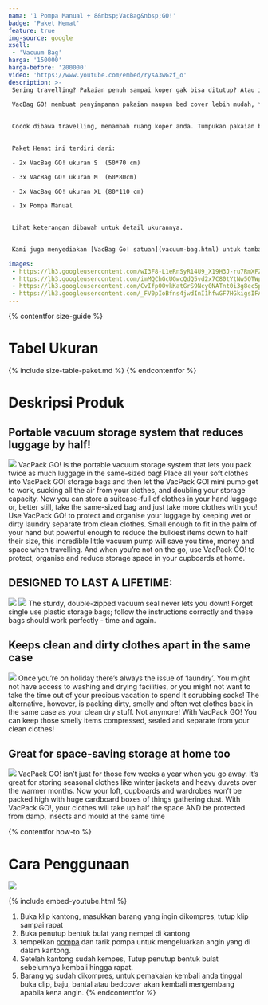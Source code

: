 ```yaml
---
nama: '1 Pompa Manual + 8&nbsp;VacBag&nbsp;GO!'
badge: 'Paket Hemat'
feature: true
img-source: google
xsell:
 - 'Vacuum Bag'
harga: '150000'
harga-before: '200000'
video: 'https://www.youtube.com/embed/rysA3wGzf_o'
description: >-
 Sering travelling? Pakaian penuh sampai koper gak bisa ditutup? Atau isi lemari terlalu penuh dengan bedcover, bantal?  
   
 VacBag GO! membuat penyimpanan pakaian maupun bed cover lebih mudah, **hemat tempat hingga 75%**. Penyimpanan barang jadi lebih banyak!  
 

 Cocok dibawa travelling, menambah ruang koper anda. Tumpukan pakaian bisa dikompres jadi kecil sehingga anda bisa mengisi koper anda dengan barang belanjaan.  
 

 Paket Hemat ini terdiri dari:

 - 2x VacBag GO! ukuran S  (50*70 cm)    

 - 3x VacBag GO! ukuran M  (60*80cm)    

 - 3x VacBag GO! ukuran XL (80*110 cm)    

 - 1x Pompa Manual    

 
 Lihat keterangan dibawah untuk detail ukurannya.    
 

 Kami juga menyediakan [VacBag Go! satuan](vacuum-bag.html) untuk tambahan.

images:
 - https://lh3.googleusercontent.com/wI3F8-L1eRnSyR14U9_X19H3J-ru7RmXFZ9K-AG-pas5FN6kPULyocErl8X-aVRgQVLWvn7MQnZiRTKMgoD-mdGgEcneNbqIPf-6Iph-LuTf5eEXRSRehPe-ZKo6RNyrt7SEQj7rlI3W3QymOr41ueYeKOsZvL_v1kSfSSBnyjdf1IldY0LTaz4IPYE48MhXkVVpMqKYfR21eV95mt89Uyp_Znew-09F2E7KHQzpHIt6eSfBOPcSsu_PUBAMt4DJ1MaiuMSYoxfqa4L8mhyll1O1VDLDIfmgWriV2yi9EP3IcUfpeLOuGZ0_Coji0H2si44UlkswqP6YPDKC2Dt2TR-ZnZ1Hr8BfeCwOlZOt6cKJkBEjyVfQuHyB6R3CSB3m8aXNIfj2MUnO7ij81xe9XmOAGpZwTlgxeZd7iCp5N4JL4oqWphFd7d40gGrrzH4yR5qvRGm6Ta19mtI5p_-eRm0MP-Yn5DuVOejyZGQPe7579PFDy--Y_TDquh87h_T5cpwNrTIFwI-FgZ5lfE6Oi9AUlrkKXG-2Ct-llaIhGpfcUXUQRtif_M8WIcchXOCRSdK_6A_faLNOSMetdtExgXQTK_VQ8HOLwv4lBRKw917jtHOLnw0wAevSb_sIpuijuPT9XLDAdIyP3ygAzglj0IL9CsFhW4FL
 - https://lh3.googleusercontent.com/imMQChGcUGwcQdQ5vd2x7C80tYtNw5OTWpeHgfKJ-NFE_3A8XjoswzPFzTZpPcUqmyI9Othy5G13U9UpSN-ol2aSIl3Rr95E7QZrWXIh5Oc4LqRKuxINKGDDDwiXaRhsxuOi_VR1mYb1NFsiDQYvqsSmMHZxNoGsI69cjf9WWRpofM-bRhc8yxxifQARDUXRzngL3F57oES5c98ctik4lYFjlkw6rFyJ9bTt_gWRfH8MfaOFlw4kIeTz1QrAbMDp6IFjFYYvhaUamKwG-COS2ces_yTXIH9AbKAJDG97e1B7e62p9T98-cw-fLtKl2tG5AIR0JReJWhV6oZ3Kz9pYR25x40Giu98dYdLFYQxeW0KXj9Z64s9fpMOCoqRzXrGqTuQU7-lDtuFDkTMNig8Jzj6a8-s7dqIlUdcydVMZEl3OgLMQP645BJzAxC9KHFUDVKVFVPPFbDRGlSFok1iiHQgzkJlnqqPZfe1GFb6a3Jhat6LmkhujT7iVGMAFEJFMUtqKindl5JbNQhhGnJaDST6YhcAwCyO-iwj_YAa8l6-jMhyzeDI83baLorxgj5sCjLw3KkkcrKwnA7a7nakDq6Nzgn13eLPdNDHcpWW5HcLpgAe9yoFW81yjY3RQdwTE65sUK2U4TAs-0jSI2r1vQoPrXWENAAl
 - https://lh3.googleusercontent.com/CvIfp0OvkKatGrS9Ncy0NATnt0i3g8ec5p_05NPJyxlbDNNPp-c-BWJPIui1HEYlmyu4swV7dkSgdZL_5govf1USPYLACZjRRcZ0o61SHdIXfjkX5bKrG7Xuhxcuf6GuUxjqd4-whpZOuzh2hypH9mfUv_0M_5wBMMGHAZqrPvWfl9uBvSVkGwSZWo5uUxoZM9OFoXUocyuBBz4hGr-_W8ZB1XhUIciY8DP7YLc4es5cFuND0EoOrQ06ybWzOiVwy1Iyw8gNzUla2zGXslrNBUHQwIcdZmWqtF4NrszQ9GyXlmJL2eJ5PpEZuVbqI1d4s5omnM20n1GZhF79ncOX3gp0_ORSTHYks9PUmzglkYIR3Q9K9Ypsmmzsv7LyJI5XUFS506XpuMmo_HkoyDAQy_ugseNud6_ehCFhP7OnFBrp6vlySLJyVhBfbLcYUJY2VENg646GNBRUb4HM1YFDjNB-QtC4QTnAV2jYMTq0Cv17MSBB3b4GxHsM2z-HYngz-qkrDbanUX-S8nnU5Hlht5weWlT2NE0l9TdV9tQTDxuPu3vXHNdfUhRYw7dHGGM8eGStOvw0EHHEoRhWAVrML5cDHshJTsqeD2G5qWtX5Otj8IMcrsf2mkua7IBVIVlnZl_nn7OZX_98KnTeenosrMtRKhR4WPI8
 - https://lh3.googleusercontent.com/_FV0pIoBfns4jwdInI1hfwGF7HGkigsIFAdWGQ4dQ5NIAlXkVae3k8W8oEerR3LAIwfV01iVnKjck7ykE2eS7Jzyskul4x0hrsW27ZAa-OG2NIyUPcXkroAbwKJidmhYsKVB-xqwQpUPTSs1xAhS01BrHcwICNtiLwmQ6rA4ZUDxpLszLtrREZCrNOtwuUEEgIk0gYg9pDq3OpqJTgOdl2BGt4G4_QzjSEhooZyo8J8ccjkOHl3ZnmthRcK4szX8pW-LSLdUfnuqKMCyXt8s1ySo8sfYYDTlWL_8NjFOdlMktgX7041lV9h2tR5HBJw88QK5gHVXTDAAbInMkgpHnxA5L0VHcNB5QS9_Eds3EVXZiKf4fBDKN0H4gpUr6X69m1dYov0gdF4us38DSIVX3zXXeN3xWpjSDOPZFzEX4omqkpi7feuYTCI2eKMM9w9C5tJqHR34_C7F-hGuvzerWlbYR5w2I8arVBTcyotbLjJcx3eC2yG_nA9rofPIf0IhDnGtscmMYirM7dRjFZxJnbfpvMwM-G0Y05nX30f7FK_FEIJTZnk3CDQtP3FbMlO9BUrgCYNh-pu2IBKYB0HXKC_BGmgTRlzGRxZBysKGMsFGlzG1EMOrVNusluq8XwcOEKS35_mXIWLXQE1VbH-VIGD7f3_nsas8
---
```

{% contentfor size-guide %}
# Tabel Ukuran

{% include size-table-paket.md %}
{% endcontentfor %}

# Deskripsi Produk
## Portable vacuum storage system that reduces luggage by half!
![](https://lh3.googleusercontent.com/pRvf-jz-_Cympqye2f1Dsq_AcAGnDRKL2bu-iGeRDdz_VYIFvK6QO1FJsQTkpWBZRxQuRBROWnercZzTgRSWkRylTKylTCwSEeS9dqsbC_00SK9yhwPvvg_OPRhX64SOwxQKn3CxSjAs6xwUEFAxcNMD9dtqs-xvFzBY0sf3NF5s4PTdgWKkJIf-qzKVOTqk3zqwx3qMKkq6ZgkLzbxv-ahOmQoZ9V6rVYyaSEEiCFU2xSIUHwlbufSqrvojkGurgSMTfwuAQo5EHkcd-QTk_UnO44YfAmxaBmwpAxMXNBCH_NoPsVieoS6DJVeJ7eoZgq1Z0XmSDja4udmmeadfE8V9ypbGjnNIePISfIm-XMZt5hpWWW70102W_iNX_-KJ8GghX_tqgPPH08DH6hPEIbef9gYX33spkGCjettdUgFlLTyX3ThAcDpXZRT1ByF2eWhvkH0A9EOvCdA2p4JjRRbs2xiv__MX_5-3gD9lot17irtDgNo2dWCh2mcT7Lwfw9PMUBXdjzXaKFRx_5FQrdVrpA17UapnGNUauu2MLYnyWV70PhhYl_dk0JSh6h5zS8Mv3Av72NYYHJkSbkRi_GN-MH_bF2pzi_tZuAKM8byvKPMcZHV3_KQNt1vkOXnCQAm731s53G9fRLU8OTQTnBK9DX4a4cKW=w750)
VacPack GO! is the portable vacuum storage system that lets you pack twice as much luggage in the same-sized bag! Place all your soft clothes into VacPack GO! storage bags and then let the VacPack GO! mini pump get to work, sucking all the air from your clothes, and doubling your storage capacity. Now you can store a suitcase-full of clothes in your hand luggage or, better still, take the same-sized bag and just take more clothes with you! Use VacPack GO! to protect and organise your luggage by keeping wet or dirty laundry separate from clean clothes. Small enough to fit in the palm of your hand but powerful enough to reduce the bulkiest items down to half their size, this incredible little vacuum pump will save you time, money and space when travelling. And when you’re not on the go, use VacPack GO! to protect, organise and reduce storage space in your cupboards at home.

## DESIGNED TO LAST A LIFETIME: 
![](https://lh3.googleusercontent.com/XwhYiGIJEU2Y14K7Rxa1FzALHA2_P8-Bb_VJUFgC6zLQgT5bp6ZtAYKZ3p_8UPw741-pEGp7X7Zv7k2weJlVcEgXP1gvgNK7WSAeHJXVu1JtzQol2Q4dblhixWT9mphlc8AVfNNXL3X6kSYlmDV7kef2CawxHqTLIiCoQxhknylf12zf5S9ytszK0VLOxB3FbNfQtOYJ1TLeQ0cSrrnnz-Yo2gi962UcLqn-j7Vu84w5mcgFvMG54NkHa9tRhh-6OIa7xxE1kAegYncSx4h1bX-WO4AQUWTXe6XQHe_-Ec3459Pt9qRalboyvKWZUDPPoMtz2Ny3tkiXX0VaqCjcotL4p9o4wFIu96gJCOBb3FBht4nOB8KILlt5wlQnLKioyP7xgimcWJ6TwDubHQxJF-LMNR1DC2FgE_slVRlWmjRAWpJPmq78HcO3kyycfvMVlZixFSmPo_g6f1QoK4WGsRkGD4muwyKA5WNPB0YfsMvTumEu36F66GmKP6cxRLMcV9-aSbrgkZrQTlUPBuNVeVjhQYeX6QAAc0-ZPxSxSeLH_5AUKamW6-BcjelomsC1yGELltjk701V2tiMVHfwsyA6WsWBgzYJJxAD0Rq5HJUwNQOLtm2HKl0oERhqa3Z5yTGugG-vXkQtfzIZUZexIQX8ytApFpn0=w400)
![](https://lh3.googleusercontent.com/va_oOT2AMLrlwLtMqUwBr9d55LTjJa_FKxzF8wKxEy7VrFXRXEj7nBZEsfZ77BxRLJTqsPsFO2rqUT19aIdL_P2M76vpupUaOycDOoAeSHHVVOYHKlA3ihfnNjKKgcAaiurke0Z6wNbH7s3ruXttfuesFm-ACWRBrKqCzt08idTB-_zNY_o36d00dwiYrEkduZz5t1umCT8QSlhXgDy_jnEHk3xet1eoS3941UrBy8odyFRWyVJJLyPs0r9EFWBS9hF7AVnkBrGAl2Wlo2CvlZ2wjcsQFQI8QqPp7B23jadJiO8l2kiyTdiWyu2az8qJ6DjaIM-OP-BhQ6MiA0EFv4DdeupHv9OqWGyHna1KwOwO7PwcMiUAHKD6O85OxUJOhVJOrUEBgQMevG5BSLVyD5_c7UjcVVt5yI4CLnkaVTgXzYFGkiz8Y8mvwtxUmWZnO4yDI1CdbFD760v1qivqZCkqeG3FsSLGDo1s6vXloOChjvtmBO7vsu0LlIuNE_Tc0e5ygbgGrKrSjm0KblHvpyLp1aZU7bvH8SNjSX9vjNq2npURx7tGg0yx73NdqkBeetvh_pMXpLzxQatIYk_m3wJVwKR621l5w7OmFLRjvX8mqcPZLEoM_WpC3dc-7MpEs5JBhHxN7-0Nf0LHn46yZq1ndkt2khaX=w400)
The sturdy, double-zipped vacuum seal never lets you down! Forget single use plastic storage bags; follow the instructions correctly and these bags should work perfectly - time and again.

## Keeps clean and dirty clothes apart in the same case
![](https://lh3.googleusercontent.com/444s9uk2ejJEcTK1o0FWxXbErJnbnlfPXyxFxrKSEJQ9-5V3mj_0E2qZqby1HPKE2YhHI9yCVnoc4yLwLb1XrMmBWmsXDAbZ7gFTz4MhXDznbjPLKuNLsJO4PNb8YGJ9DJ_OVy2w4JBsoktgc563bIFl-PSNmtZv608NSzIS-JhlpK3QFfS_6XscSDiITJIR8jxcKIRqiqc5MZLgaGv0T8u1Jv0B8bgiW32hZs9hxX8aRQxIfl-2JpjsSWmAeX-G_TFvTUwNxAKKpUjDtNCMsGk4U9hxbrzAWbxJ8M_m5CjxwCklAMtuKldkhQOy1aEhHBOVyw6qC4znNv0zVMsZOvqeUnOhK1U_qhp9sLcDeRvx5pJ6QIZvhDeu9hdlSLPLmjdVI7exeVUv7_B0Af3qSxMQb-yGqqj6gvB2z6pWYBlpCF3whN6XLQFQp-lBboym06tCdVQQ_6VLSzsj6JvbNYdNriypefocdRcw2Nw8pEk36r7iUqURNuLvVdAPSaoR_be0xgCDmbPwqfT_wC-GZ2vlBX1ujd2SWPNGTclF6vxjKAm0HeABXxi7ge5kriI6YO0bn0pV8opnRSGw_vO0jcsnTRbdXL4OKqhdO2EAl7kDIwWsqLUHynzWtXaikr_Ya22icQBNDKcCPrvXWyYp6_P486jGnd-y=w400)
Once you’re on holiday there’s always the issue of ‘laundry’. You might not have access to washing and drying facilities, or you might not want to take the time out of your precious vacation to spend it scrubbing socks! The alternative, however, is packing dirty, smelly and often wet clothes back in the same case as your clean dry stuff. Not anymore! With VacPack GO! You can keep those smelly items compressed, sealed and separate from your clean clothes!

## Great for space-saving storage at home too
![](https://lh3.googleusercontent.com/t0UjxV6Cr02XdzNn-NWhNlLfJ7KQqtfRTQBhPBVST9VbC28Mk3xscLxty_xc6hqNUhCUBKbnlGK_7_h-hOca0vh-Md6F9kiaC2_zwOpNKVKObRgLFp7TMxf0-Qulwsk3nSXgPGl33EWfX2QyE6K8dO75IoqUky2QCQ6rMT9wI7n2q31n8MRcr2dS5hhK3PczmohMTHwzXFy-YMg7ccemLReuNILV5MfGoD3aKrSFMl1zISuuxfF-ng4RgkMLc9gXxmRNNuTCJiq0pA3VkoZJtQZWGU_PdaWYkxFgbbYMcwKlPtSuV0v_AiAnhhCfagJQmH4g2U_qmgfWcG3h68foaKl6Up8IgAK4DHUG7-ut9oWPYktm-bNDsCoQkbtfnoM2CKd6I7xySDySkIeUrjIOQNJW4ij_a10QUgliMGtD0t2SH4rmUgVMFfmufyPWtaIR5mpd6PFd6NIBbivspPyjlXlS3RbBhrAawH-9dGK3v_cReBxOqd2FXY6Ev9Tg9FUDaKXDM9lcYgfNsvYXvLdJsPLxn7vRB5pdWQugwQvio9ztvVwVOOB-2bQeny9vCqa1sMCaHJKHPImqcW6QapXlVw-Bxz3w8CdcGIf3uSuwDLLjNah3FqwKFeDhp7xPSuCVXp173KmpZoghPzMr0rHs9dvI8J8YkAS3=w400)
VacPack GO! isn’t just for those few weeks a year when you go away. It’s great for storing seasonal clothes like winter jackets and heavy duvets over the warmer months. Now your loft, cupboards and wardrobes won’t be packed high with huge cardboard boxes of things gathering dust. With VacPack GO!, your clothes will take up half the space AND be protected from damp, insects and mould at the same time



{% contentfor how-to %}
# Cara Penggunaan
![](https://lh3.googleusercontent.com/mLK5qHFlZnO4QiWps5mtjGSjSYoqM-w9dEgjfuspFTiKQsOZeHoZ2NpVk3RP6EgXQV12aYvWGGcIUE-_NGKNAlgzHukHz8oQoB5kSHmHyMGThPdEP2xH6axMMzM7i1_Bjwfw0pn7cXydPhaqvP9h5Sy9J7Ib2d11b6OwiPRNGqSXvPHVatq8-Ev4gXLC5NkrEmUREV2a2j24FbJeXxHcUaeDyPy0_GEybz1Gn0YXAG3-fK5x2qmtyW9DUECvAthxcY9KzuiN4DMQVfoZ02B9CQU16a2u-zGfFCqvLeCrxZxBDq-mGLfXJKoxsOuoF291Xrd2OYJ7lwZTNC-h2oF42Lej-9KAZwapkhWN6fxES1coU41wZ6PxEWevmDiR2lHaUBspjBvhot3xOePcEQAlAvy5OiPZmUzfwgdObCN1xnfDNn0Zrwe_yX233p6ZzRCWxtr14l_dQgR1U27wqqw8AgWoO7YTZZZbTbqZwRsXnmu4S6dQT7gY337Mm8RRJz41TW3rdoysREB_gNg-K3C_qwRMxUjq2tPylcqFrqOzopQochLOFsiYsIvUT-6AmabmhJWPWex0QLrlBGTxafV2L_jRS4uym9iH2CfZiV28mImNjWkiKwmrTaw-rcyAG3a53OPPzCo9Fwq_vyajOubJcTbxjwRWra-_=w600)

{% include embed-youtube.html %}

1. Buka klip kantong, masukkan barang yang ingin dikompres, tutup klip sampai rapat 
2. Buka penutup bentuk bulat yang nempel di kantong
3. tempelkan [pompa](pompa-manual.html) dan tarik pompa untuk mengeluarkan angin yang di dalam kantong.
4. Setelah kantong sudah kempes, Tutup penutup bentuk bulat sebelumnya kembali hingga rapat.
5. Barang yg sudah dikompres, untuk pemakaian kembali anda tinggal buka clip, baju, bantal atau bedcover akan kembali mengembang apabila kena angin.
{% endcontentfor %}